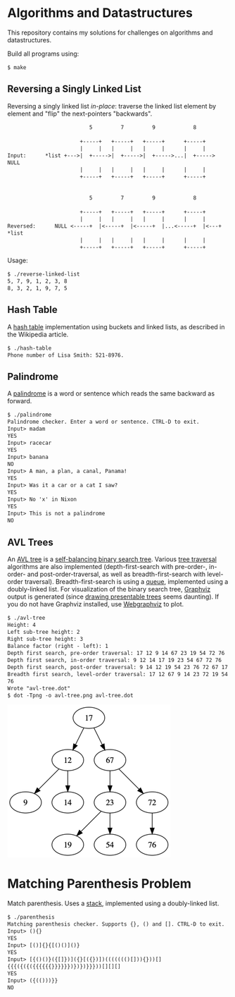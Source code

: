 Algorithms and Datastructures
=============================

This repository contains my solutions for challenges on algorithms and datastructures.

Build all programs using:

```
$ make
```

Reversing a Singly Linked List
------------------------------

Reversing a singly linked list *in-place*: traverse the linked list element by element
and "flip" the next-pointers "backwards".

```
                          5         7         9            8

                       +-----+   +-----+   +-----+      +-----+
                       |     |   |     |   |     |      |     |
Input:      *list +--->|  +----->|  +----->|  +----->...|  +-----> NULL
                       |     |   |     |   |     |      |     |
                       +-----+   +-----+   +-----+      +-----+


                          5         7         9            8

                       +-----+   +-----+   +-----+      +-----+
                       |     |   |     |   |     |      |     |
Reversed:      NULL <-----+  |<-----+  |<-----+  |...<-----+  |<---+ *list
                       |     |   |     |   |     |      |     |
                       +-----+   +-----+   +-----+      +-----+
```

Usage:

```
$ ./reverse-linked-list
5, 7, 9, 1, 2, 3, 8
8, 3, 2, 1, 9, 7, 5
```

Hash Table
----------

A [hash table] implementation using buckets and linked lists, as described in the Wikipedia article.

```
$ ./hash-table
Phone number of Lisa Smith: 521-8976.
```

Palindrome
----------

A [palindrome] is a word or sentence which reads the same backward as forward.

```
$ ./palindrome
Palindrome checker. Enter a word or sentence. CTRL-D to exit.
Input> madam
YES
Input> racecar
YES
Input> banana
NO
Input> A man, a plan, a canal, Panama!
YES
Input> Was it a car or a cat I saw?
YES
Input> No 'x' in Nixon
YES
Input> This is not a palindrome
NO
```

AVL Trees
---------

An [AVL tree] is a [self-balancing binary search tree]. Various [tree traversal]
algorithms are also implemented (depth-first-search with pre-order-, in-order- and post-order-traversal,
as well as breadth-first-search with level-order traversal). Breadth-first-search is using a [queue],
implemented using a doubly-linked list. For visualization of the binary search tree, [Graphviz]
output is generated (since [drawing presentable trees] seems daunting). If you do not have Graphviz
installed, use [Webgraphviz] to plot.

```
$ ./avl-tree
Height: 4
Left sub-tree height: 2
Right sub-tree height: 3
Balance factor (right - left): 1
Depth first search, pre-order traversal: 17 12 9 14 67 23 19 54 72 76
Depth first search, in-order traversal: 9 12 14 17 19 23 54 67 72 76
Depth first search, post-order traversal: 9 14 12 19 54 23 76 72 67 17
Breadth first search, level-order traversal: 17 12 67 9 14 23 72 19 54 76
Wrote "avl-tree.dot"
$ dot -Tpng -o avl-tree.png avl-tree.dot
```

![generated tree](https://raw.githubusercontent.com/dlorch/reverse-linked-list/master/avl-tree.png)

Matching Parenthesis Problem
============================

Match parenthesis. Uses a [stack], implemented using a doubly-linked list.

```
$ ./parenthesis
Matching parenthesis checker. Supports {}, () and []. CTRL-D to exit.
Input> (){}
YES
Input> [()]{}{[()()]()}
YES
Input> [{()()}({[]})]({}[({})])((((((()[])){}))[]{{{({({({{{{{{}}}}}})})})}}}))[][][]
YES
Input> ({(()))}}
NO
```

[hash table]: https://en.wikipedia.org/wiki/Hash_table
[palindrome]: https://en.wikipedia.org/wiki/Palindrome
[self-balancing binary search tree]: https://en.wikipedia.org/wiki/Self-balancing_binary_search_tree
[AVL tree]: https://en.wikipedia.org/wiki/AVL_tree
[tree traversal]: https://en.wikipedia.org/wiki/Tree_traversal
[queue]: https://en.wikipedia.org/wiki/Queue_(abstract_data_type)
[stack]: https://en.wikipedia.org/wiki/Stack_(abstract_data_type)
[Graphviz]: https://graphviz.org/
[drawing presentable trees]: https://llimllib.github.io/pymag-trees/
[Webgraphviz]: http://www.webgraphviz.com/
